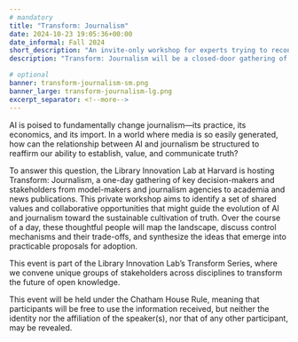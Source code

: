 ```yaml
---
# mandatory
title: "Transform: Journalism"
date: 2024-10-23 19:05:36+00:00
date_informal: Fall 2024
short_description: "An invite-only workshop for experts trying to reconcile the tensions between AI growth and journalism."
description: "Transform: Journalism will be a closed-door gathering of experts from intersecting fields grappling with the interaction of generative AI and journalism."

# optional
banner: transform-journalism-sm.png
banner_large: transform-journalism-lg.png
excerpt_separator: <!--more-->
---
```


AI is poised to fundamentally change journalism—its practice, its economics, and its import. In a world where media is so easily generated, how can the relationship between AI and journalism be structured to reaffirm our ability to establish, value, and communicate truth?

To answer this question, the Library Innovation Lab at Harvard is hosting Transform: Journalism, a one-day gathering of key decision-makers and stakeholders from model-makers and journalism agencies to academia and news publications. This private workshop aims to identify a set of shared values and collaborative opportunities that might guide the evolution of AI and journalism toward the sustainable cultivation of truth. <!--more--> Over the course of a day, these thoughtful people will map the landscape, discuss control mechanisms and their trade-offs, and synthesize the ideas that emerge into practicable proposals for adoption.

This event is part of the Library Innovation Lab’s Transform Series, where we convene unique groups of stakeholders across disciplines to transform the future of open knowledge.

This event will be held under the Chatham House Rule, meaning that participants will be free to use the information received, but neither the identity nor the affiliation of the speaker(s), nor that of any other participant, may be revealed.
